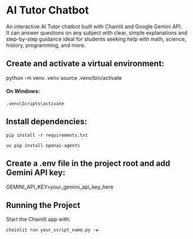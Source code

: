 # AI Tutor Chatbot

An interactive AI Tutor chatbot built with Chainlit and Google Gemini API.  
It can answer questions on any subject with clear, simple explanations and step-by-step guidance    ideal for students seeking help with math, science, history, programming, and more.


## Create and activate a virtual environment:


python -m venv .venv
source .venv/bin/activate    
#### On Windows: 
`.venv\Scripts\activate`


## Install dependencies:

`pip install -r requirements.txt`

`uv pip install openai-agents`

## Create a .env file in the project root and add  Gemini API key:


GEMINI_API_KEY=your_gemini_api_key_here

## Running the Project
Start the Chainlit app with:

`chainlit run your_script_name.py -w`
